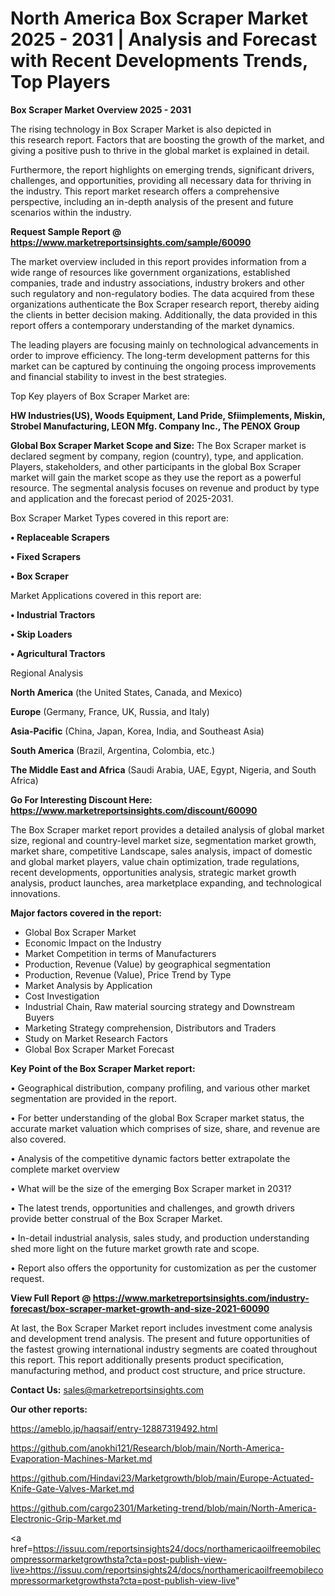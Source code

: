 # North America Box Scraper Market 2025 - 2031 | Analysis and Forecast with Recent Developments Trends, Top Players

<Strong> Box Scraper Market Overview 2025 - 2031</strong>

The rising technology in Box Scraper Market is also depicted in this research report. Factors that are boosting the growth of the market, and giving a positive push to thrive in the global market is explained in detail.

Furthermore, the report highlights on emerging trends, significant drivers, challenges, and opportunities, providing all necessary data for thriving in the industry. This report market research offers a comprehensive perspective, including an in-depth analysis of the present and future scenarios within the industry.

<strong>Request Sample Report @ <a href=https://www.marketreportsinsights.com/sample/60090>https://www.marketreportsinsights.com/sample/60090</a></strong>

The market overview included in this report provides information from a wide range of resources like government organizations, established companies, trade and industry associations, industry brokers and other such regulatory and non-regulatory bodies. The data acquired from these organizations authenticate the Box Scraper research report, thereby aiding the clients in better decision making. Additionally, the data provided in this report offers a contemporary understanding of the market dynamics.

The leading players are focusing mainly on technological advancements in order to improve efficiency. The long-term development patterns for this market can be captured by continuing the ongoing process improvements and financial stability to invest in the best strategies.

Top Key players of Box Scraper Market are:

<strong>HW Industries(US), Woods Equipment, Land Pride, Sfiimplements, Miskin, Strobel Manufacturing, LEON Mfg. Company Inc., The PENOX Group</strong>

<strong><b>Global Box Scraper Market Scope and Size:</b></strong>
The Box Scraper market is declared segment by company, region (country), type, and application. Players, stakeholders, and other participants in the global Box Scraper market will gain the market scope as they use the report as a powerful resource. The segmental analysis focuses on revenue and product by type and application and the forecast period of 2025-2031.

Box Scraper Market Types covered in this report are:

<strong>• Replaceable Scrapers

• Fixed Scrapers

• Box Scraper</strong>

Market Applications covered in this report are:

<strong>• Industrial Tractors

• Skip Loaders

• Agricultural Tractors</strong> 

Regional Analysis

<strong>North America</strong> (the United States, Canada, and Mexico)

<strong>Europe</strong> (Germany, France, UK, Russia, and Italy)

<strong>Asia-Pacific</strong> (China, Japan, Korea, India, and Southeast Asia)

<strong>South America</strong> (Brazil, Argentina, Colombia, etc.)

<strong>The Middle East and Africa</strong> (Saudi Arabia, UAE, Egypt, Nigeria, and South Africa)

<strong>Go For Interesting Discount Here: <a href=https://www.marketreportsinsights.com/discount/60090>https://www.marketreportsinsights.com/discount/60090</a></strong>

The Box Scraper market report provides a detailed analysis of global market size, regional and country-level market size, segmentation market growth, market share, competitive Landscape, sales analysis, impact of domestic and global market players, value chain optimization, trade regulations, recent developments, opportunities analysis, strategic market growth analysis, product launches, area marketplace expanding, and technological innovations.

<strong><b>Major factors covered in the report:</b></strong>
<ul>
  <li>Global Box Scraper Market </li>
  <li>Economic Impact on the Industry</li>
  <li>Market Competition in terms of Manufacturers</li>
  <li>Production, Revenue (Value) by geographical segmentation</li>
  <li>Production, Revenue (Value), Price Trend by Type</li>
  <li>Market Analysis by Application</li>
  <li>Cost Investigation</li>
  <li>Industrial Chain, Raw material sourcing strategy and Downstream Buyers</li>
  <li>Marketing Strategy comprehension, Distributors and Traders</li>
  <li>Study on Market Research Factors</li>
  <li>Global Box Scraper Market Forecast</li>
</ul>

<strong><b>Key Point of the Box Scraper Market report:</b></strong>

• Geographical distribution, company profiling, and various other market segmentation are provided in the report.

• For better understanding of the global Box Scraper market status, the accurate market valuation which comprises of size, share, and revenue are also covered.

• Analysis of the competitive dynamic factors better extrapolate the complete market overview

• What will be the size of the emerging Box Scraper market in 2031?

• The latest trends, opportunities and challenges, and growth drivers provide better construal of the Box Scraper Market.

• In-detail industrial analysis, sales study, and production understanding shed more light on the future market growth rate and scope.

• Report also offers the opportunity for customization as per the customer request.

<strong><b>View Full Report @ <a href=https://www.marketreportsinsights.com/industry-forecast/box-scraper-market-growth-and-size-2021-60090>https://www.marketreportsinsights.com/industry-forecast/box-scraper-market-growth-and-size-2021-60090</a></b></strong>


At last, the Box Scraper Market report includes investment come analysis and development trend analysis. The present and future opportunities of the fastest growing international industry segments are coated throughout this report. This report additionally presents product specification, manufacturing method, and product cost structure, and price structure.

<strong>Contact Us:</strong>
sales@marketreportsinsights.com

<strong>Our other reports:</strong>

<a href=https://ameblo.jp/haqsaif/entry-12887319492.html>https://ameblo.jp/haqsaif/entry-12887319492.html</a>

<a href=https://github.com/anokhi121/Research/blob/main/North-America-Evaporation-Machines-Market.md>https://github.com/anokhi121/Research/blob/main/North-America-Evaporation-Machines-Market.md</a>

<a href=https://github.com/Hindavi23/Marketgrowth/blob/main/Europe-Actuated-Knife-Gate-Valves-Market.md>https://github.com/Hindavi23/Marketgrowth/blob/main/Europe-Actuated-Knife-Gate-Valves-Market.md</a>

<a href=https://github.com/cargo2301/Marketing-trend/blob/main/North-America-Electronic-Grip-Market.md>https://github.com/cargo2301/Marketing-trend/blob/main/North-America-Electronic-Grip-Market.md</a>

<a href=https://issuu.com/reportsinsights24/docs/northamericaoilfreemobilecompressormarketgrowthsta?cta=post-publish-view-live>https://issuu.com/reportsinsights24/docs/northamericaoilfreemobilecompressormarketgrowthsta?cta=post-publish-view-live</a>"
